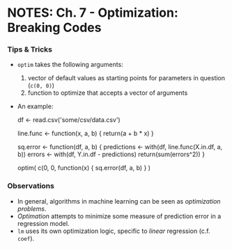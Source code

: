 # NOTES: Ch. 7 - Optimization: Breaking Codes

### Tips & Tricks 
- `optim` takes the following arguments:
   1. vector of default values as starting points for parameters in question (`c(0, 0)`)
   2. function to optimize that accepts a vector of arguments
- An example:

    df <- read.csv('some/csv/data.csv')
    
    line.func <- function(x, a, b)
    {
        return(a + b * x)
    }

    sq.error <- function(df, a, b)
    {
        predictions <- with(df, line.func(X.in.df, a, b))
	errors <- with(df, Y.in.df - predictions)
	return(sum(errors^2))
    }

    optim( c(0, 0,
           function(x) 
	   {
	       sq.error(df, a, b)
	   } )
 

### Observations
- In general, algorithms in machine learning can be seen as *optimization problems*.
- *Optimation* attempts to minimize some measure of prediction error in a regression model.
- `lm` uses its own optimization logic, specific to *linear* regression (c.f. `coef`).
